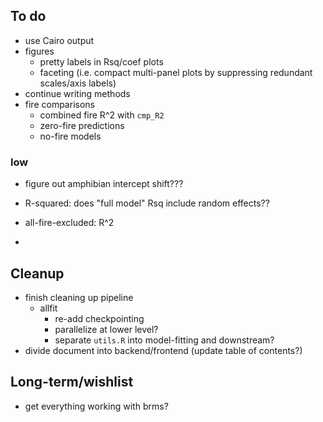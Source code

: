 ## To do

- use Cairo output
- figures
    - pretty labels in Rsq/coef plots
    - faceting (i.e. compact multi-panel plots by suppressing redundant scales/axis labels)
- continue writing methods
- fire comparisons
    - combined fire R^2 with `cmp_R2`
	- zero-fire predictions
    - no-fire models
	
### low

- figure out amphibian intercept shift???
- R-squared: does "full model" Rsq include random effects??

- all-fire-excluded: R^2
- 
## Cleanup

- finish cleaning up pipeline
	- allfit
	   - re-add checkpointing
	   - parallelize at lower level?
	   - separate `utils.R` into model-fitting and downstream?
- divide document into backend/frontend (update table of contents?)

## Long-term/wishlist

- get everything working with brms?

